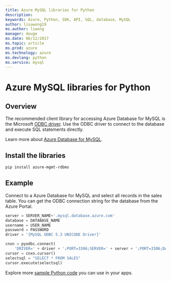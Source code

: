 ```yaml
---
title: Azure MySQL libraries for Python
description: 
keywords: Azure, Python, SDK, API, SQL, database, MySQL
author: lisawong19
ms.author: liwong
manager: douge
ms.date: 06/12/2017
ms.topic: article
ms.prod: azure
ms.technology: azure
ms.devlang: python
ms.service: mysql
---
```

# Azure MySQL libraries for Python 

## Overview

The recommended client library for accessing Azure Database for MySQL is the Microsoft [ODBC driver](https://docs.microsoft.com/azure/sql-database/sql-database-connect-query-python#install-the-python-and-database-communication-libraries). Use the ODBC driver to connect to the database and execute SQL statements directly.

Learn more about [Azure Database for MySQL](https://docs.microsoft.com/azure/MySQL/).

## Install the libraries
```bash
pip install azure-mgmt-rdbms
```

## Example
Connect to a Azure Database for MySQL and select all records in the sales table. You can get the ODBC connection string for the database from the Azure Portal.

```python
server = SERVER_NAME+'.mysql.database.azure.com'
database = DATABASE_NAME
username = USER_NAME
password = PASSWORD
driver = '{MySQL ODBC 5.3 UNICODE Driver}'

cnxn = pyodbc.connect(
    'DRIVER=' + driver + ';PORT=3306;SERVER=' + server + ';PORT=3306;DATABASE=' + database + ';UID=' + username + ';PWD=' + password)
cursor = cnxn.cursor()
selectsql = "SELECT * FROM SALES"
cursor.execute(selectsql)
```

Explore more [sample Python code](https://azure.microsoft.com/resources/samples/?platform=python) you can use in your apps.
